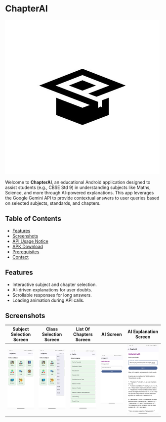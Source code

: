# ChapterAI

![ChapterAI Logo](./screenshots/logo.jpg)

Welcome to **ChapterAI**, an educational Android application designed to assist students (e.g., CBSE Std 9) in understanding subjects like Maths, Science, and more through AI-powered explanations. This app leverages the Google Gemini API to provide contextual answers to user queries based on selected subjects, standards, and chapters.

## Table of Contents
- [Features](#features)
- [Screenshots](#screenshots)
- [API Usage Notice](#api-usage-notice)
- [APK Download](#apk-download)
- [Prerequisites](#prerequisites)
- [Contact](#contact)

## Features
- Interactive subject and chapter selection.
- AI-driven explanations for user doubts.
- Scrollable responses for long answers.
- Loading animation during API calls.

## Screenshots
| Subject Selection Screen | Class Selection Screen | List Of Chapters Screen | AI Screen | AI Explanation Screen |
|--------------------------|-----------------------|-------------------------|-----------|------------------------|
| ![Subject Selection](./screenshots/subject_selection.jpg) | ![Class Selection](./screenshots/class_selection.jpg) | ![List Of Chapters](./screenshots/list_of_chapters.jpg) | ![AI Screen](./screenshots/ai_screen.jpg) | ![AI Explanation](./screenshots/ai_answer.jpg) |